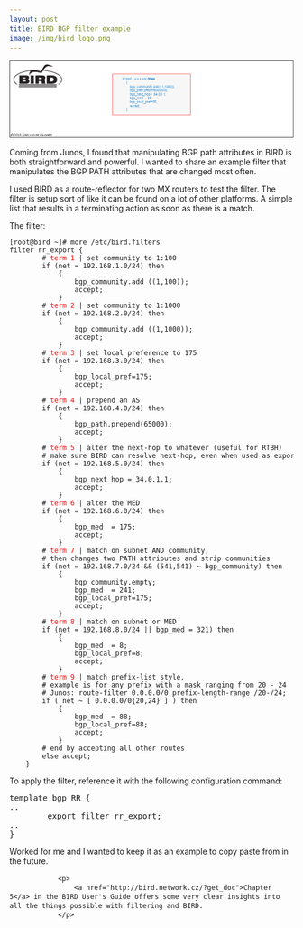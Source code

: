 ```yaml
---
layout: post
title: BIRD BGP filter example
image: /img/bird_logo.png
---
```

   

![BIRD](/img/bird-filter.png "BIRD")             

<p>
Coming from Junos, I found that manipulating BGP path attributes in BIRD is both straightforward and powerful. I wanted to share an example filter that manipulates the BGP PATH attributes that are changed most often.
</p>
<p>
    I used BIRD as a route-reflector for two MX routers to test the filter. The filter is setup sort of like it can be found on a lot of other platforms. A simple list that results in a terminating action as soon as there is a match. 
</p>

<p>
    The filter:
</p>
<pre style="font-size:12px">
[root@bird ~]# more /etc/bird.filters
filter rr_export {
        # <font color='red'>term 1</font> | set community to 1:100
        if (net = 192.168.1.0/24) then
            {
                bgp_community.add ((1,100));
                accept;
            }
        # <font color='red'>term 2</font> | set community to 1:1000
        if (net = 192.168.2.0/24) then
            {
                bgp_community.add ((1,1000));
                accept;
            }
        # <font color='red'>term 3</font> | set local preference to 175
        if (net = 192.168.3.0/24) then
            {
                bgp_local_pref=175;
                accept;
            }
        # <font color='red'>term 4</font> | prepend an AS
        if (net = 192.168.4.0/24) then
            {
                bgp_path.prepend(65000);
                accept;
            }
        # <font color='red'>term 5</font> | alter the next-hop to whatever (useful for RTBH)
        # make sure BIRD can resolve next-hop, even when used as export filter
        if (net = 192.168.5.0/24) then
            {
                bgp_next_hop = 34.0.1.1;        
                accept;
            }
        # <font color='red'>term 6</font> | alter the MED
        if (net = 192.168.6.0/24) then
            {
                bgp_med  = 175;
                accept;
            }
        # <font color='red'>term 7</font> | match on subnet AND community,
        # then changes two PATH attributes and strip communities
        if (net = 192.168.7.0/24 && (541,541) ~ bgp_community) then
            {
                bgp_community.empty;
                bgp_med  = 241;
                bgp_local_pref=175;
                accept;
            }
        # <font color='red'>term 8</font> | match on subnet or MED
        if (net = 192.168.8.0/24 || bgp_med = 321) then
            {
                bgp_med  = 8;
                bgp_local_pref=8;
                accept;
            }
        # <font color='red'>term 9</font> | match prefix-list style, 
        # example is for any prefix with a mask ranging from 20 - 24
        # Junos: route-filter 0.0.0.0/0 prefix-length-range /20-/24;
        if ( net ~ [ 0.0.0.0/0{20,24} ] ) then
            {
                bgp_med  = 88;
                bgp_local_pref=88;
                accept;
            }
        # end by accepting all other routes
        else accept;
    }
</pre>
                <p>
                    To apply the filter, reference it with the following configuration command:
                </p>
                <pre>
template bgp RR {
..
        export filter rr_export;                                 
..
}</pre>
                <p>
                    Worked for me and I wanted to keep it as an example to copy paste from in the future.
                </p>
                
                <p>
                    <a href="http://bird.network.cz/?get_doc">Chapter 5</a> in the BIRD User's Guide offers some very clear insights into all the things possible with filtering and BIRD.
                </p>
